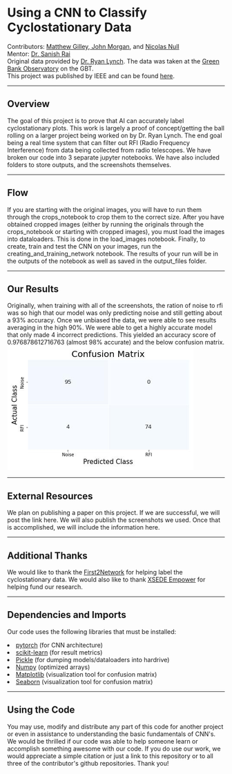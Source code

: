 # Using a CNN to Classify Cyclostationary Data

Contributors: <a href= "https://github.com/mtgilley">Matthew Gilley</a>,<a href= "https://github.com/John-Morgan11"> John Morgan</a>, and <a href="https://github.com/Nicolasnull">Nicolas Null</a>
<br>
Mentor: <a href="https://www.linkedin.com/in/sanishrai/">Dr. Sanish Rai</a>
<br>
Original data provided by <a href="https://www.linkedin.com/in/ryan-lynch-82992179/">Dr. Ryan Lynch</a>. The data was taken at the <a href="https://greenbankobservatory.org/">Green Bank Observatory</a> on the GBT.
<br>
This project was published by IEEE and can be found <a href="https://ieeexplore.ieee.org/document/10025254?fbclid=IwAR2bpYhtLPI99QYcQLlVtTu8mJyDW-Xg4WYoGpVCO9JpT640hA0prOlPmo4/">here</a>.
<hr>

## Overview
The goal of this project is to prove that AI can accurately label cyclostationary plots. This work is largely a proof of concept/getting the ball rolling on a larger project being worked on by Dr. Ryan Lynch. The end goal being a real time system that can filter out RFI (Radio Frequency Interference) from data being collected from radio telescopes. We have broken our code into 3 separate jupyter notebooks. We have also included folders to store outputs, and the screenshots themselves.
<hr>

## Flow
If you are starting with the original images, you will have to run them through the crops_notebook to crop them to the correct size. After you have obtained cropped images (either by running the originals through the crops_notebook or starting with cropped images), you must load the images into dataloaders. This is done in the load_images notebook. Finally, to create, train and test the CNN on your images, run the creating_and_training_network notebook. The results of your run will be in the outputs of the notebook as well as saved in the output_files folder.
<hr>

## Our Results
Originally, when training with all of the screenshots, the ration of noise to rfi was so high that our model was only predicting noise and still getting about a 93% accuracy. Once we unbiased the data, we were able to see results averaging in the high 90%. We were able to get a highly accurate model that only made 4 incorrect predictions. This yielded an accuracy score of 0.976878612716763 (almost 98% accurate) and the below confusion matrix.<img src="output_files/12_802_172_Train_Validate/28Nov21-16_26_20-crop_test_results.jpg" alt="Confusion matrix from our output files">
<hr>

## External Resources
We plan on publishing a paper on this project. If we are successful, we will post the link here. We will also publish the screenshots we used. Once that is accomplished, we will include the information here.
<hr>

## Additional Thanks
We would like to thank the <a href="https://first2network.org/">First2Network</a> for helping label the cyclostationary data. We would also like to thank <a href="https://www.xsede.org/">XSEDE Empower</a> for helping fund our research.
<hr>

## Dependencies and Imports
Our code uses the following libraries that must be installed:
<li><a href="https://pytorch.org/">pytorch</a> (for CNN architecture)</li>
<li><a href="https://scikit-learn.org/stable/">scikit-learn</a> (for result metrics)</a></li>
<li><a href="https://docs.python.org/3/library/pickle.html#:~:text=%E2%80%9CPickling%E2%80%9D%20is%20the%20process%20whereby,back%20into%20an%20object%20hierarchy.">Pickle</a> (for dumping models/dataloaders into hardrive)</li>
<li><a href="https://numpy.org/">Numpy</a> (optimized arrays)</li>
<li><a href="https://matplotlib.org/">Matplotlib</a> (visualization tool for confusion matrix)</li>
<li><a href="https://seaborn.pydata.org/">Seaborn</a> (visualization tool for confusion matrix)</li>

<hr>

## Using the Code
You may use, modify and distribute any part of this code for another project or even in assistance to understanding the basic fundamentals of CNN's. We would be thrilled if our code was able to help someone learn or accomplish something awesome with our code. If you do use our work, we would appreciate a simple citation or just a link to this repository or to all three of the contributor's github repositories. Thank you!
